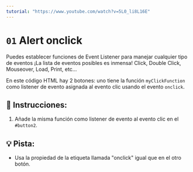 ```yaml
---
tutorial: "https://www.youtube.com/watch?v=5L0_li8L16E"
---
```


# `01` Alert onclick

Puedes establecer funciones de Event Listener para manejar cualquier tipo de eventos ¡La lista de eventos posibles es inmensa! Click, Double Click, Mouseover, Load, Print, etc... 

En este código HTML hay 2 botones: uno tiene la función `myClickFunction` como listener de evento asignada al evento clic usando el evento `onclick`.

## 📝 Instrucciones:

1. Añade la misma función como listener de evento al evento clic en el `#button2`.

## 💡 Pista: 

+ Usa la propiedad de la etiqueta llamada "onclick" igual que en el otro botón.

